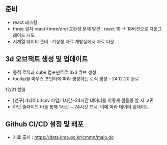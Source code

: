 ## 준비

- react 테스팅
- three 설치
  react-three/drei 호완성 문제 발견 : react 19 -> 18버전으로 다운그래이드 시도
- 시계열 데이터 준비 : 기상청 자료 개방실에서 자료 다운

## 3d 오브잭트 생성 및 업데이트

- 동적 로직과 cube 컴포넌트로 3x3 큐브 생성
- tooltip을 마우스 포인터에 따라 생성하는 로직 생성 - 24.12.20 완료

12/21 할일

- [연구]가데이터(csv 파일) 1시간~24시간 데이터를 어떻게 핸들링 할 지 고민
- 하단 슬라이드 바를 통해 1시간 ~ 24시간 표시, 이에 따라 데이터 업데이트

## Github CI/CD 설정 및 배포

- 자료 출처 : https://data.kma.go.kr/cmmn/main.do
